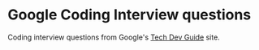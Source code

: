 # Google Coding Interview questions

Coding interview questions from Google's [Tech Dev Guide](https://techdevguide.withgoogle.com/resources/types/coding-interview-question/?no-filter=true) site.
